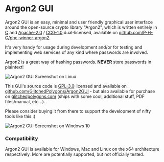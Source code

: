 # Argon2 GUI

Argon2 GUI is an easy, minimal and user friendly graphical user interface around the open-source crypto library
"Argon2", which is written entirely in [C](https://en.wikipedia.org/wiki/C_(programming_language)) and 
[Apache-2.0](https://www.apache.org/licenses/LICENSE-2.0) / 
[CC0-1.0](https://creativecommons.org/share-your-work/public-domain/cc0) dual-licensed, available on 
[github.com/P-H-C/phc-winner-argon2](https://github.com/P-H-C/phc-winner-argon2).

It's very handy for usage during development and/or for testing and implementing web services of any kind where 
passwords are involved.

Argon2 is a great way of hashing passwords. **NEVER** store passwords in plaintext!

![Argon2 GUI Screenshot on Linux](https://files.glitchedpolygons.com/api/v1/files/qaxtmd53t3oq8g08)

This GUI's source code is [GPL-3.0](https://github.com/GlitchedPolygons/Argon2GUI/blob/main/LICENSE) licensed and 
available on [github.com/GlitchedPolygons/Argon2GUI](https://github.com/GlitchedPolygons/Argon2GUI) - but also 
available for purchase on [glitchedpolygons.com](https://glitchedpolygons.com) (ships with some cool, additional 
stuff, PDF files/manual, etc...). 

Please consider buying it from there to support the development of nifty tools like this :)

![Argon2 GUI Screenshot on Windows 10](https://files.glitchedpolygons.com/api/v1/files/5qxc1mrit7gc9fef)

### Compatibility

Argon2 GUI is available for Windows, Mac and Linux on the x64 architecture respectively. More are potentially 
supported, but not officially tested.
